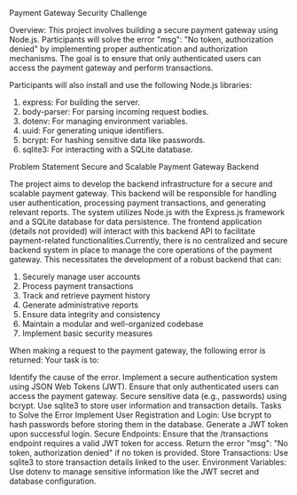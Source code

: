 Payment Gateway Security Challenge

Overview:
This project involves building a secure payment gateway using Node.js. Participants will solve the error "msg": "No token, authorization denied" by implementing proper authentication and authorization mechanisms. The goal is to ensure that only authenticated users can access the payment gateway and perform transactions.

Participants will also install and use the following Node.js libraries:

1. express: For building the server.
2. body-parser: For parsing incoming request bodies.
3. dotenv: For managing environment variables.
4. uuid: For generating unique identifiers.
5. bcrypt: For hashing sensitive data like passwords.
6. sqlite3: For interacting with a SQLite database.

Problem Statement
Secure and Scalable Payment Gateway Backend


The project aims to develop the backend infrastructure for a secure and scalable payment gateway. This backend will be responsible for handling user authentication, processing payment transactions, and generating relevant reports. The system utilizes Node.js with the Express.js framework and a SQLite database for data persistence. The frontend application (details not provided) will interact with this backend API to facilitate payment-related functionalities.Currently, there is no centralized and secure backend system in place to manage the core operations of the payment gateway. This necessitates the development of a robust backend that can:

1. Securely manage user accounts
2. Process payment transactions
3. Track and retrieve payment history
4. Generate administrative reports
5. Ensure data integrity and consistency
6. Maintain a modular and well-organized codebase
7. Implement basic security measures

When making a request to the payment gateway, the following error is returned:
Your task is to:

Identify the cause of the error.
Implement a secure authentication system using JSON Web Tokens (JWT).
Ensure that only authenticated users can access the payment gateway.
Secure sensitive data (e.g., passwords) using bcrypt.
Use sqlite3 to store user information and transaction details.
Tasks to Solve the Error
Implement User Registration and Login:
Use bcrypt to hash passwords before storing them in the database.
Generate a JWT token upon successful login.
Secure Endpoints:
Ensure that the /transactions endpoint requires a valid JWT token for access.
Return the error "msg": "No token, authorization denied" if no token is provided.
Store Transactions:
Use sqlite3 to store transaction details linked to the user.
Environment Variables:
Use dotenv to manage sensitive information like the JWT secret and database configuration.


